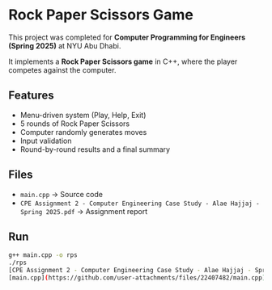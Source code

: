 # Rock Paper Scissors Game

This project was completed for **Computer Programming for Engineers (Spring 2025)** at NYU Abu Dhabi.

It implements a **Rock Paper Scissors game** in C++, where the player competes against the computer.

## Features
- Menu-driven system (Play, Help, Exit)
- 5 rounds of Rock Paper Scissors
- Computer randomly generates moves
- Input validation
- Round-by-round results and a final summary

## Files
- `main.cpp` → Source code
- `CPE Assignment 2 - Computer Engineering Case Study - Alae Hajjaj - Spring 2025.pdf` → Assignment report

## Run
```bash
g++ main.cpp -o rps
./rps
[CPE Assignment 2 - Computer Engineering Case Study - Alae Hajjaj - Spring 2025.pdf](https://github.com/user-attachments/files/22407479/CPE.Assignment.2.-.Computer.Engineering.Case.Study.-.Alae.Hajjaj.-.Spring.2025.pdf)
[main.cpp](https://github.com/user-attachments/files/22407482/main.cpp)
